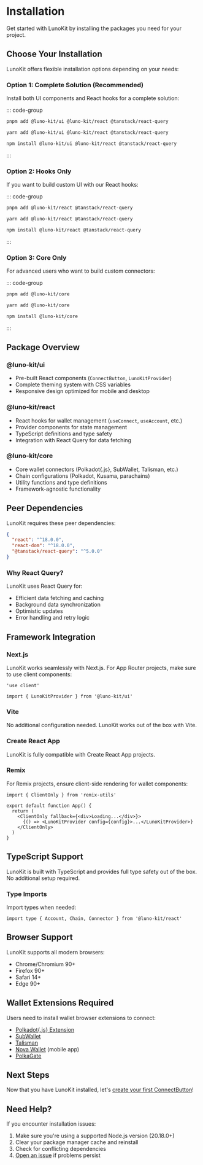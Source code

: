# Installation

Get started with LunoKit by installing the packages you need for your project.

## Choose Your Installation

LunoKit offers flexible installation options depending on your needs:

### Option 1: Complete Solution (Recommended)

Install both UI components and React hooks for a complete solution:

::: code-group

```bash [pnpm]
pnpm add @luno-kit/ui @luno-kit/react @tanstack/react-query
```

```bash [yarn]
yarn add @luno-kit/ui @luno-kit/react @tanstack/react-query
```

```bash [npm]
npm install @luno-kit/ui @luno-kit/react @tanstack/react-query
```

:::

### Option 2: Hooks Only

If you want to build custom UI with our React hooks:

::: code-group

```bash [pnpm]
pnpm add @luno-kit/react @tanstack/react-query
```

```bash [yarn]
yarn add @luno-kit/react @tanstack/react-query
```

```bash [npm]
npm install @luno-kit/react @tanstack/react-query
```

:::

### Option 3: Core Only

For advanced users who want to build custom connectors:

::: code-group

```bash [pnpm]
pnpm add @luno-kit/core
```

```bash [yarn]
yarn add @luno-kit/core
```

```bash [npm]
npm install @luno-kit/core
```

:::

## Package Overview

### @luno-kit/ui
- Pre-built React components (`ConnectButton`, `LunoKitProvider`)
- Complete theming system with CSS variables
- Responsive design optimized for mobile and desktop

### @luno-kit/react  
- React hooks for wallet management (`useConnect`, `useAccount`, etc.)
- Provider components for state management
- TypeScript definitions and type safety
- Integration with React Query for data fetching

### @luno-kit/core
- Core wallet connectors (Polkadot{.js}, SubWallet, Talisman, etc.)
- Chain configurations (Polkadot, Kusama, parachains)
- Utility functions and type definitions
- Framework-agnostic functionality

## Peer Dependencies

LunoKit requires these peer dependencies:

```json
{
  "react": "^18.0.0",
  "react-dom": "^18.0.0",
  "@tanstack/react-query": "^5.0.0"
}
```

### Why React Query?

LunoKit uses React Query for:
- Efficient data fetching and caching
- Background data synchronization  
- Optimistic updates
- Error handling and retry logic

## Framework Integration

### Next.js

LunoKit works seamlessly with Next.js. For App Router projects, make sure to use client components:

```tsx
'use client'

import { LunoKitProvider } from '@luno-kit/ui'
```

### Vite

No additional configuration needed. LunoKit works out of the box with Vite.

### Create React App

LunoKit is fully compatible with Create React App projects.

### Remix

For Remix projects, ensure client-side rendering for wallet components:

```tsx
import { ClientOnly } from 'remix-utils'

export default function App() {
  return (
    <ClientOnly fallback={<div>Loading...</div>}>
      {() => <LunoKitProvider config={config}>...</LunoKitProvider>}
    </ClientOnly>
  )
}
```

## TypeScript Support

LunoKit is built with TypeScript and provides full type safety out of the box. No additional setup required.

### Type Imports

Import types when needed:

```tsx
import type { Account, Chain, Connector } from '@luno-kit/react'
```

## Browser Support

LunoKit supports all modern browsers:

- Chrome/Chromium 90+
- Firefox 90+  
- Safari 14+
- Edge 90+

## Wallet Extensions Required

Users need to install wallet browser extensions to connect:

- [Polkadot{.js} Extension](https://polkadot.js.org/extension/)
- [SubWallet](https://subwallet.app/)
- [Talisman](https://talisman.xyz/)
- [Nova Wallet](https://novawallet.io/) (mobile app)
- [PolkaGate](https://polkagate.xyz/)

## Next Steps

Now that you have LunoKit installed, let's [create your first ConnectButton](/getting-started/connect-button)!

## Need Help?

If you encounter installation issues:

1. Make sure you're using a supported Node.js version (20.18.0+)
2. Clear your package manager cache and reinstall
3. Check for conflicting dependencies
4. [Open an issue](https://github.com/Luno-lab/LunoKit/issues) if problems persist

